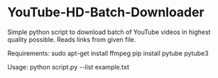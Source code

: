 # YouTube-HD-Batch-Downloader
Simple python script to download batch of YouTube videos in highest quality possible. Reads links from given file.

Requirements:
sudo apt-get install ffmpeg
pip install pytube pytube3 

Usage:
python script.py --list example.txt
